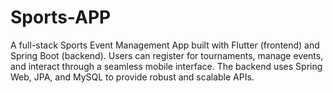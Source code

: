 # Sports-APP
A full-stack Sports Event Management App built with Flutter (frontend) and Spring Boot (backend). Users can register for tournaments, manage events, and interact through a seamless mobile interface. The backend uses Spring Web, JPA, and MySQL to provide robust and scalable APIs.
